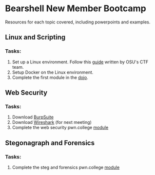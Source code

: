 # Bearshell New Member Bootcamp
Resources for each topic covered, including powerpoints and examples.

## Linux and Scripting
### Tasks:
1. Set up a Linux environment. Follow this [guide](https://wiki.osucyber.club/en/Bootcamp-CTF/Getting-Started/Environment) written by OSU's CTF team.
2. Setup Docker on the Linux environment.
3. Complete the first module in the [dojo](https://pwn.college/dojo/bearshell~83271640/join).

## Web Security
### Tasks:
1. Download [BurpSuite](https://portswigger.net/burp/communitydownload)
2. Download [Wireshark](https://www.wireshark.org/download.html) (for next meeting)
2. Complete the web security pwn.college [module](https://pwn.college/bearshell~83271640/web-security)

## Stegonagraph and Forensics
### Tasks:
1. Complete the steg and forensics pwn.college [module](https://pwn.college/bearshell~83271640/steg-forensics)